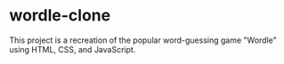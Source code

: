 # wordle-clone
This project is a recreation of the popular word-guessing game "Wordle" using HTML, CSS, and JavaScript.
